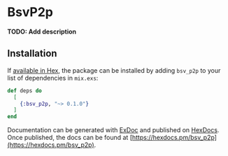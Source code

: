 # BsvP2p

**TODO: Add description**

## Installation

If [available in Hex](https://hex.pm/docs/publish), the package can be installed
by adding `bsv_p2p` to your list of dependencies in `mix.exs`:

```elixir
def deps do
  [
    {:bsv_p2p, "~> 0.1.0"}
  ]
end
```

Documentation can be generated with [ExDoc](https://github.com/elixir-lang/ex_doc)
and published on [HexDocs](https://hexdocs.pm). Once published, the docs can
be found at [https://hexdocs.pm/bsv_p2p](https://hexdocs.pm/bsv_p2p).

